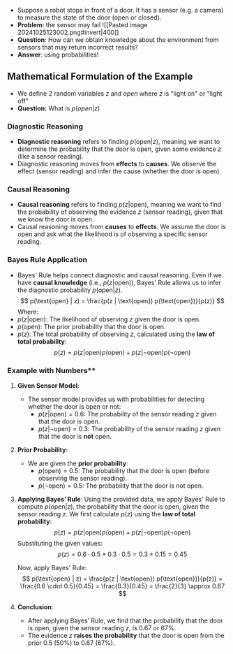 - Suppose a robot stops in front of a door. It has a sensor (e.g. a camera) to measure the state of the door (open or closed). 
- **Problem**: the sensor may fail
![[Pasted image 20241025123002.png#invert|400]]
- **Question**: How can we obtain knowledge about the environment from sensors that may return incorrect results?
- **Answer**: using probabilities!
## Mathematical Formulation of the Example
- We define 2 random variables $z$ and $open$ where $z$ is "light on" or "light off"
- **Question:** What is $p(open|z)$
### Diagnostic Reasoning
   - **Diagnostic reasoning** refers to finding $p(\text{open} | z)$, meaning we want to determine the probability that the door is open, given some evidence $z$ (like a sensor reading).
   - Diagnostic reasoning moves from **effects** to **causes**. We observe the effect (sensor reading) and infer the cause (whether the door is open).
### Causal Reasoning
   - **Causal reasoning** refers to finding $p(z | \text{open})$, meaning we want to find the probability of observing the evidence $z$ (sensor reading), given that we know the door is open.
   - Causal reasoning moves from **causes** to **effects**. We assume the door is open and ask what the likelihood is of observing a specific sensor reading.
### Bayes Rule Application
   - Bayes' Rule helps connect diagnostic and causal reasoning. Even if we have **causal knowledge** (i.e., $p(z | \text{open})$), Bayes' Rule allows us to infer the diagnostic probability $p(\text{open} | z)$.
   $$
   p(\text{open} | z) = \frac{p(z | \text{open}) p(\text{open})}{p(z)}
   $$
   Where:
   - $p(z | \text{open})$: The likelihood of observing $z$ given the door is open.
   - $p(\text{open})$: The prior probability that the door is open.
   - $p(z)$: The total probability of observing $z$, calculated using the **law of total probability**:
     $$
     p(z) = p(z | \text{open}) p(\text{open}) + p(z | \neg \text{open}) p(\neg \text{open})
     $$
### Example with Numbers**
1. **Given Sensor Model**:
   - The sensor model provides us with probabilities for detecting whether the door is open or not:
     - $p(z | \text{open}) = 0.6$: The probability of the sensor reading $z$ given that the door is open.
     - $p(z | \neg \text{open}) = 0.3$: The probability of the sensor reading $z$ given that the door is **not** open.
2. **Prior Probability**:
   - We are given the **prior probability**:
     - $p(\text{open}) = 0.5$: The probability that the door is open (before observing the sensor reading).
     - $p(\neg \text{open}) = 0.5$: The probability that the door is not open.
3. **Applying Bayes’ Rule**:
   Using the provided data, we apply Bayes' Rule to compute $p(\text{open} | z)$, the probability that the door is open, given the sensor reading $z$.
   We first calculate $p(z)$ using the **law of total probability**:
   $$
   p(z) = p(z | \text{open}) p(\text{open}) + p(z | \neg \text{open}) p(\neg \text{open})
   $$
   Substituting the given values:
   $$
   p(z) = 0.6 \cdot 0.5 + 0.3 \cdot 0.5 = 0.3 + 0.15 = 0.45
   $$

   Now, apply Bayes' Rule:
   $$
   p(\text{open} | z) = \frac{p(z | \text{open}) p(\text{open})}{p(z)} = \frac{0.6 \cdot 0.5}{0.45} = \frac{0.3}{0.45} = \frac{2}{3} \approx 0.67
   $$
4. **Conclusion**:
   - After applying Bayes’ Rule, we find that the probability that the door is open, given the sensor reading $z$, is $0.67$ or $67\%$.
   - The evidence $z$ **raises the probability** that the door is open from the prior $0.5$ (50%) to $0.67$ (67%).

